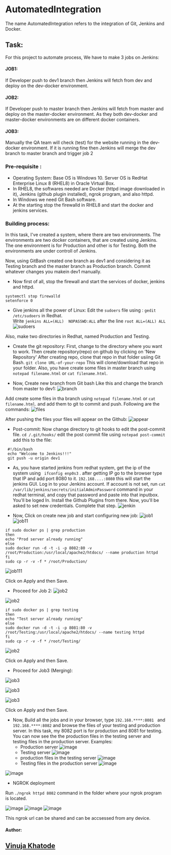 # AutomatedIntegration

The name AutomatedIntegration refers to the integration of Git, Jenkins and Docker. 

## Task:
For this project to automate process, We have to make 3 jobs on Jenkins:

#### JOB1:
If Developer push to dev1 branch then Jenkins will fetch from dev and deploy on the dev-docker environment.

#### JOB2:
If Developer push to master branch then Jenkins will fetch from master and deploy on the master-docker environment. As they both dev-docker and master-docker environments are on different docker containers.

#### JOB3:
Manually the QA team will check (test) for the website running in the dev-docker environment. If it is running fine then Jenkins will merge the dev branch to master branch and trigger job 2

### Pre-requisite :
- Operating System: Base OS is Windows 10. Server OS is RedHat Enterprise Linux 8 (RHEL8) in Oracle Virtual Box.
- In RHEL8, the softwares needed are Docker (httpd image downloaded in it), Jenkins (github plugin installed), ngrok program, and also httpd.
- In Windows we need Git Bash software.
- At the starting stop the firewalld in RHEL8 and start the docker and jenkins services.

### Building process:

In this task, I've created a system, where there are two environments. The environments are two docker containers, that are created using Jenkins. The one environment is for Production and other is for Testing. Both the environments are under controll of Jenkins.

Now, using GitBash created one branch as dev1 and considering it as Testing branch and the master branch as Production branch. Commit whatever changes you makein dev1 manually.


- Now first of all, stop the firewall and start the services of docker, jenkins and httpd.
``` 
systemctl stop firewalld
setenforce 0
```
- Give jenkins all the power of Linux:
Edit the `sudoers` file using : `gedit /etc/sudoers` in Redhat.  
Write `jenkins ALL=(ALL)  NOPASSWD:ALL` after the line `root ALL=(ALL) ALL`
![sudoers](https://github.com/vinujakhatode/AutomatedIntegration/blob/master/Snapshots/image.png)

Also, make two directories in Redhat, named Production and Testing.
    
- Create the git repository:
First, change to the directory where you want to work.
Then create repository(repo) on github by clicking on 'New Repository'
After creating repo, clone that repo in that folder usiing Git Bash.
`git clone URL-of-your-repo`
This will clone/download that repo in your folder.
Also, you have create some files in master branch using `notepad filename.html` or `cat filename.html`.
 

- Now, Create new branch from Git bash
Like this and change the branch from master to dev1:
![branch](https://github.com/vinujakhatode/AutomatedIntegration/blob/master/Snapshots/WhatsApp%20Image%202020-05-07%20at%2012.07.24%20AM.jpeg)

Add create some files in tha branch using `notepad filename.html` or `cat filename.html`.
and add them to git to commit and push. Following are the commands:
![files](https://github.com/vinujakhatode/AutomatedIntegration/blob/master/Snapshots/add%20files%20in%20dev%20brach.jpeg)

After pushing the files your files will appear on the Github:
![appear](https://github.com/vinujakhatode/AutomatedIntegration/blob/master/Snapshots/Screenshot%20(130).png)

- Post-commit:
Now change directory to git hooks to edit the post-commit file.
`cd /.git/hooks/`
edit the post commit file using `notepad post-commit`
add this to the file: 
``` 
 #!/bin/bash
 echo "Welcome to Jenkins!!!"
 git push -u origin dev1
 ```
- As, you have started jenkins from redhat system, get the ip of the system using ` ifconfig enp0s3` .
after getting IP go to the browser type that IP and add port 8080 to it. `192.168....:8080` 
this will start the jenkins GUI.
Log in to your Jenkins account.
If account is not set, 
run ` cat /var/lib/jenkins/secrets/initialAdminPassword ` command in your redhat terminal, and copy that password and paste into that inputbox. You'll be loged In. Install the Github Plugins from there. Now, you'll be asked to set new credentials. Complete that step.
![jenkin](https://github.com/vinujakhatode/AutomatedIntegration/blob/master/Snapshots/jenkin%20setup.jpeg)

- Now, Click on create new job and start configuring new job:
![job1](https://github.com/vinujakhatode/AutomatedIntegration/blob/master/Snapshots/job1_1.JPG)
![job11](https://github.com/vinujakhatode/AutomatedIntegration/blob/master/Snapshots/Job1_2.JPG)
```
if sudo docker ps | grep production
then
echo "Prod server already running"
else
sudo docker run -d -t -i -p 8082:80 -v /root/Production:/usr/local/apache2/htdocs/ --name production httpd
fi
sudo cp -r -v -f * /root/Production/
```
![job111](https://github.com/vinujakhatode/AutomatedIntegration/blob/master/Snapshots/Job1-3.JPG)

Click on Apply and then Save.

- Proceed for Job 2:
![job2](https://github.com/vinujakhatode/AutomatedIntegration/blob/master/Snapshots/Job21.JPG)

![job2](https://github.com/vinujakhatode/AutomatedIntegration/blob/master/Snapshots/Job22.JPG)

```
if sudo docker ps | grep testing
then
echo "Test server already running"
else
sudo docker run -d -t -i -p 8081:80 -v /root/Testing:/usr/local/apache2/htdocs/ --name testing httpd
fi
sudo cp -r -v -f * /root/Testing/
```

![job2](https://github.com/vinujakhatode/AutomatedIntegration/blob/master/Snapshots/Job23.JPG)

Click on Apply and then Save.

- Proceed for Job3 (Merging):

![job3](https://github.com/vinujakhatode/AutomatedIntegration/blob/master/Snapshots/Job31.JPG)

![job3](https://github.com/vinujakhatode/AutomatedIntegration/blob/master/Snapshots/Job32.JPG)

![job3](https://github.com/vinujakhatode/AutomatedIntegration/blob/master/Snapshots/Job33.JPG)

Click on Apply and then Save.


- Now, Build all the jobs
and in your browser, type `192.168.****:8081 ` and `192.168.****:8082` and browse the files of your testing and production server.
In this task, my 8082 port is for production and 8081 for testing.
You can now see the the production files in the testing server and testing files in the production server.
Examples:
    - Production server
![image](https://github.com/vinujakhatode/AutomatedIntegration/blob/master/Snapshots/Production%20server.JPG)
    - Testing server
![image](https://github.com/vinujakhatode/AutomatedIntegration/blob/master/Snapshots/Screenshot%201.JPG)
    - production files in the testing server
![image](https://github.com/vinujakhatode/AutomatedIntegration/blob/master/Snapshots/Prod%20files%20on%20testing%20server.JPG)
    - Testing files in the production server
![image](https://github.com/vinujakhatode/AutomatedIntegration/blob/master/Snapshots/Production%20server%20with%20testing%20files.JPG)


![image](https://github.com/vinujakhatode/AutomatedIntegration/blob/master/Snapshots/Build%20success.JPG)

- NGROK deployment

Run `./ngrok httpd 8082` command in the  folder where your ngrok program is located.

![image](https://github.com/vinujakhatode/AutomatedIntegration/blob/master/Snapshots/ngrok.JPG)
![image](https://github.com/vinujakhatode/AutomatedIntegration/blob/master/Snapshots/ngrok%20url.JPG)
![image](https://github.com/vinujakhatode/AutomatedIntegration/blob/master/Snapshots/ngrok%20test.JPG)

This ngrok url can be shared and can be accsessed from any device. 


#### Author:

## [Vinuja Khatode](https://github.com/vinujakhatode/)
